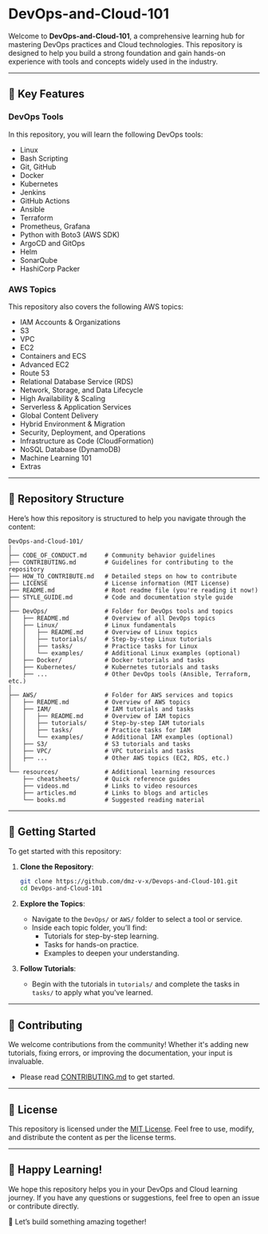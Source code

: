 # DevOps-and-Cloud-101

Welcome to **DevOps-and-Cloud-101**, a comprehensive learning hub for mastering DevOps practices and Cloud technologies. This repository is designed to help you build a strong foundation and gain hands-on experience with tools and concepts widely used in the industry.

---

## 🌟 Key Features

### **DevOps Tools**
In this repository, you will learn the following DevOps tools:
- Linux
- Bash Scripting
- Git, GitHub
- Docker
- Kubernetes
- Jenkins
- GitHub Actions
- Ansible
- Terraform
- Prometheus, Grafana
- Python with Boto3 (AWS SDK)
- ArgoCD and GitOps
- Helm
- SonarQube
- HashiCorp Packer

### **AWS Topics**
This repository also covers the following AWS topics:
- IAM Accounts & Organizations
- S3
- VPC
- EC2
- Containers and ECS
- Advanced EC2
- Route 53
- Relational Database Service (RDS)
- Network, Storage, and Data Lifecycle
- High Availability & Scaling
- Serverless & Application Services
- Global Content Delivery
- Hybrid Environment & Migration
- Security, Deployment, and Operations
- Infrastructure as Code (CloudFormation)
- NoSQL Database (DynamoDB)
- Machine Learning 101
- Extras

---

## 📂 Repository Structure

Here’s how this repository is structured to help you navigate through the content:

```
DevOps-and-Cloud-101/
│
├── CODE_OF_CONDUCT.md     # Community behavior guidelines
├── CONTRIBUTING.md        # Guidelines for contributing to the repository
├── HOW_TO_CONTRIBUTE.md   # Detailed steps on how to contribute
├── LICENSE                # License information (MIT License)
├── README.md              # Root readme file (you're reading it now!)
├── STYLE_GUIDE.md         # Code and documentation style guide
│
├── DevOps/                # Folder for DevOps tools and topics
│   ├── README.md          # Overview of all DevOps topics
│   ├── Linux/             # Linux fundamentals
│   │   ├── README.md      # Overview of Linux topics
│   │   ├── tutorials/     # Step-by-step Linux tutorials
│   │   ├── tasks/         # Practice tasks for Linux
│   │   └── examples/      # Additional Linux examples (optional)
│   ├── Docker/            # Docker tutorials and tasks
│   ├── Kubernetes/        # Kubernetes tutorials and tasks
│   ├── ...                # Other DevOps tools (Ansible, Terraform, etc.)
│
├── AWS/                   # Folder for AWS services and topics
│   ├── README.md          # Overview of AWS topics
│   ├── IAM/               # IAM tutorials and tasks
│   │   ├── README.md      # Overview of IAM topics
│   │   ├── tutorials/     # Step-by-step IAM tutorials
│   │   ├── tasks/         # Practice tasks for IAM
│   │   └── examples/      # Additional IAM examples (optional)
│   ├── S3/                # S3 tutorials and tasks
│   ├── VPC/               # VPC tutorials and tasks
│   ├── ...                # Other AWS topics (EC2, RDS, etc.)
│
└── resources/             # Additional learning resources
    ├── cheatsheets/       # Quick reference guides
    ├── videos.md          # Links to video resources
    ├── articles.md        # Links to blogs and articles
    └── books.md           # Suggested reading material
```

---

## 📖 Getting Started

To get started with this repository:

1. **Clone the Repository**:
   ```bash
   git clone https://github.com/dmz-v-x/Devops-and-Cloud-101.git
   cd DevOps-and-Cloud-101
   ```

2. **Explore the Topics**:
   - Navigate to the `DevOps/` or `AWS/` folder to select a tool or service.
   - Inside each topic folder, you’ll find:
     - Tutorials for step-by-step learning.
     - Tasks for hands-on practice.
     - Examples to deepen your understanding.

3. **Follow Tutorials**:
   - Begin with the tutorials in `tutorials/` and complete the tasks in `tasks/` to apply what you've learned.

---

## 🤝 Contributing

We welcome contributions from the community! Whether it's adding new tutorials, fixing errors, or improving the documentation, your input is invaluable.

- Please read [CONTRIBUTING.md](CONTRIBUTING.md) to get started.

---

## 📜 License

This repository is licensed under the [MIT License](LICENSE). Feel free to use, modify, and distribute the content as per the license terms.

---

## 🎉 Happy Learning!

We hope this repository helps you in your DevOps and Cloud learning journey. If you have any questions or suggestions, feel free to open an issue or contribute directly.

🚀 Let’s build something amazing together!
